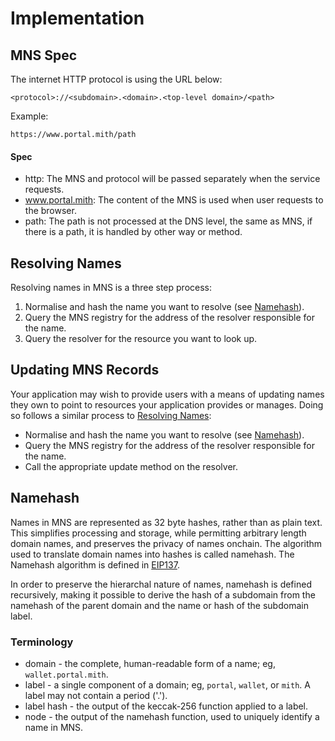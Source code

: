 # Implementation

## MNS Spec

The internet HTTP protocol is using the URL below:

```
<protocol>://<subdomain>.<domain>.<top-level domain>/<path>
```

Example:
```
https://www.portal.mith/path
```

#### Spec
- http: The MNS and protocol will be passed separately when the service requests.
- www.portal.mith: The content of the MNS is used when user requests to the browser.
- path: The path is not processed at the DNS level, the same as MNS, if there is a path, it is handled by other way or method.

## Resolving Names
Resolving names in MNS is a three step process:
1. Normalise and hash the name you want to resolve (see [Namehash](#namehash)).
2. Query the MNS registry for the address of the resolver responsible for the name.
3. Query the resolver for the resource you want to look up.

## Updating MNS Records
Your application may wish to provide users with a means of updating names they own to point to resources your application provides or manages. Doing so follows a similar process to [Resolving Names](#resolving-names):

- Normalise and hash the name you want to resolve (see [Namehash](#namehash)).
- Query the MNS registry for the address of the resolver responsible for the name.
- Call the appropriate update method on the resolver.

## Namehash
Names in MNS are represented as 32 byte hashes, rather than as plain text. This simplifies processing and storage, while permitting arbitrary length domain names, and preserves the privacy of names onchain. The algorithm used to translate domain names into hashes is called namehash. The Namehash algorithm is defined in [EIP137](https://github.com/ethereum/EIPs/blob/master/EIPS/eip-137.md).

In order to preserve the hierarchal nature of names, namehash is defined recursively, making it possible to derive the hash of a subdomain from the namehash of the parent domain and the name or hash of the subdomain label.

### Terminology
- domain - the complete, human-readable form of a name; eg, `wallet.portal.mith`.
- label - a single component of a domain; eg, `portal`, `wallet`, or `mith`. A label may not contain a period ('.').
- label hash - the output of the keccak-256 function applied to a label.
- node - the output of the namehash function, used to uniquely identify a name in MNS.
